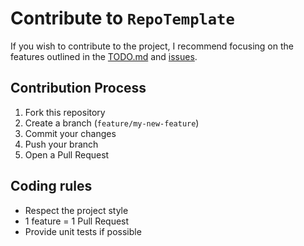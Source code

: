 
# Contribute to `RepoTemplate`

If you wish to contribute to the project, I recommend focusing on the features outlined in the [TODO.md](TODO.md) and [issues](https://github.com/AntoineLandrieux/RepoTemplate/issues).

## Contribution Process

1. Fork this repository
2. Create a branch (`feature/my-new-feature`)
3. Commit your changes
4. Push your branch
5. Open a Pull Request

## Coding rules

- Respect the project style
- 1 feature = 1 Pull Request
- Provide unit tests if possible
